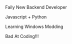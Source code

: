 Faily New Backend Developer

Javascript + Python

Learning Windows Modding

Bad At Coding!!!

<!---
endlessalpacaYT/endlessalpacaYT is a ✨ special ✨ repository because its `README.md` (this file) appears on your GitHub profile.
You can click the Preview link to take a look at your changes.
--->
